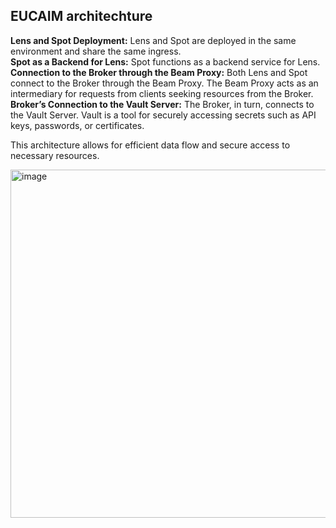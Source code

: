 ## EUCAIM architechture
**Lens and Spot Deployment:** Lens and Spot are deployed in the same environment and share the same ingress.\
**Spot as a Backend for Lens:** Spot functions as a backend service for Lens.\
**Connection to the Broker through the Beam Proxy:** Both Lens and Spot connect to the Broker through the Beam Proxy. The Beam Proxy acts as an intermediary for requests from clients seeking resources from the Broker.\
**Broker’s Connection to the Vault Server:** The Broker, in turn, connects to the Vault Server. Vault is a tool for securely accessing secrets such as API keys, passwords, or certificates.

This architecture allows for efficient data flow and secure access to necessary resources.

<img width="557" alt="image" src="https://github.com/EUCAIM/k8s-deployments/assets/100042312/e99505b3-f89a-4284-a18e-db7a15e28fd4">

